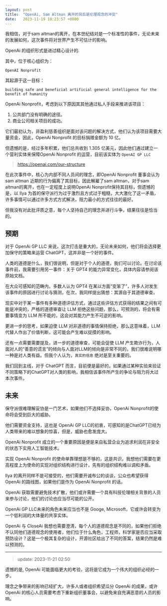 ```yaml
---
layout: post
title:  "OpenAi, Sam Altman 离开的背后是伦理观念的冲突"
date:   2023-11-19 18:23:57 +0800
---
```

我相信，对于sam altman的离开，在本世纪结对是一个标准性的事件，无论未来的发展如何，这次事件将对世界产生不可估计的影响。

OpenAi 的组织形式是进过精心设计的.

其中，位于核心组织为： 

`OpenAI Nonprofit`

其起源于这一目标：

```
building safe and beneficial artificial general intelligence for the benefit of humanity
```

OpenAi Nonprofit，考虑到以下原因其其他通过私人手段来推进该项目：

1. 公共部门没有明确的途径。
2. 商业公司相关项目的成功。

它们最初认为，非盈利慈善组织是面对该问题的解决方式，他们认为该项目需要大量资金，因此，OpenAi Nonprofit 的目标捐赠金额为 10 亿。

但遗憾的是，经过多年积累，他们总共收到 1.305 亿美元，因此他们通过建立一个营利实体来保障OpenAi Nonprofit 的运营，目前该实体为 `OpenAI GP LLC`

> https://openai.com/our-structure

在此次事件中，核心为内部不同人员间的理念，即OpenAi Nonprofit 董事会认为 sam altman 近期的行为偏离了其目标，因此解雇了sam altman，对于sam altman的离开，也在一定程度上说明OpenAi Nonprofit保持其目标，但遗憾的是，以 Ilya 为首的保守派行为过于激烈且方式过于粗糙，大大激化了这一矛盾，许多事情可以通过许多方式方式解决，阻力最小的方式往往的最好。

但我没有对此批评质之意，每个人坚持自己的理念并进行斗争，结果往往是恰当的。

## 预期

对于 OpenAi GP LLC 来说，这次打击是重大的，无论未来如何，他们将会选择更加保守的策略来运营 ChatGPT，这并非是一个好的事件。

人类的道德是什么，我们很说明，但是对于个人的道德，我们可以讨论。在讨论该事件前，我需要引用另一事件：关于 GPT4 的能力异常变化，具体内容请参阅该原始文档。

在大众可感知的范畴内，多数人认为 GPT4 在某以方面“变笨了”，许多人对发生该事件的原因进行讨论与猜测，在次，我同样提出猜想：其源自于其道德审查。

现实中对于某一事件有多种道德评估方式，通过这些评估方式获得的结果之间有可能是冲突的，严格的道德审查让 LLM 拒绝这些问题，那么，可预测的，将会有需要事情变为 LLM 所不能的，这会对其能力产生不可逆的影响。

更进一步的思考，如果迫使 LLM 对非道德的事情保持拒绝，那么这意味着，LLM代替人作出了价值判断，这可能会产生难以捉摸的影响。

还有一点需要需要提及，进一步的道德审查，可能会促使 LLM 产生欺诈行为，人面对人的“善意的谎言”的倾向与人面对LLM的倾向是非常不同的，我们很难说明哪一种是对人类有益。但我个人认为，`真实的信息` 绝对是至关重要的。

我们回到主线，对于 ChatGPT 而言，目前便是最好的，如果通过某种实验来验证不同策略下的ChatGPT对人类的影响，我相信该事件所产生的争论与阻力将大过本次事件。

## 未来

保守派很难理解妥协是一门艺术，如果他们不选择妥协，OpenAi Nonprofit的使命将会受到巨大的威胁。

他们需要资金支持，这也是 OpenAi GP LLC的初衷，可感知的是ChatGPT已经为人类带来的难以想象的惊喜，但是，威胁也愈发庞大。

OpenAi Nonprofit 成立的一个重要原因是便是来自私营企业为追求利润在非安全的状态下实用人工智能技术。

实现 OpenAi Nonprofit 的使命单靠理想是不够的，这是共识，我想他们需要在更高程度上为使命的实现对组织结构进行设计，先有的组织结构难以调和矛盾。

Ilya 的离开同样不是可接受的，他们需要开诚布公的谈谈，公众也希望获得 OpenAi 的路线图，如果他们是作为 OpenAi Nonprofit 的话。

OpenAi 获取需要避免技术扩散，他们或许需要一个具有科技伦理相关背景的人员来参与讨论，他们的讨论也应当尽可能的公开。

OpenAi GP LLC未来的角色未来应当也不是 Googe, Microsoft，它或许会转变为一个低利润的大体量的共享实体。

OpenAi 与 CloseAi 我想也需要澄清，每个人的道德观念是不同的，如果他们拒绝不认同他们道德观念的使用者，他们位于什么角色，工程师，科学家是否应当采取预防设计？这是一个极其复杂的设计，开源社区给出了不同的答案，结果仍然是难以预测的。

---

> update: 2023-11-21 02:50

遗憾的是, OpenAi 可能面临更大的考验，这将是它成为一个伟大的组织必经的一步。

理念之争带来的影响已经扩大，许多人或者组织希望瓜分 OpenAi 的成果，或许 OpenAi 的核心人员需要考虑下重新组织董事会，以避免来自充满恶意的人员的影响。

